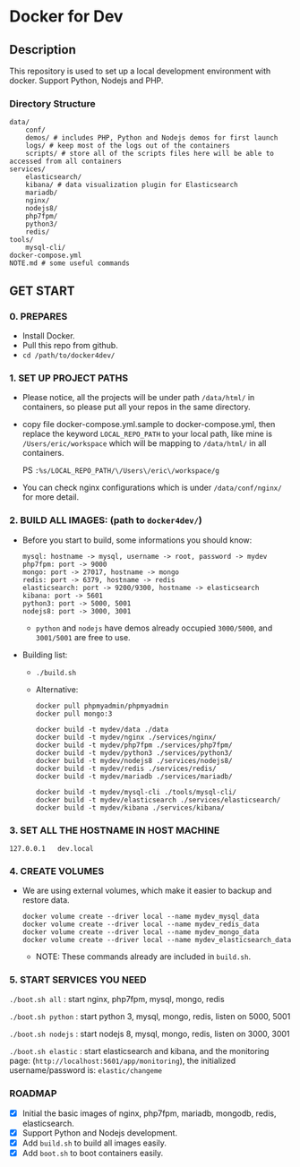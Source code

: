 Docker for Dev
==============

## Description

This repository is used to set up a local development environment with docker. Support Python, Nodejs and PHP.

### Directory Structure

  ```
  data/
      conf/
      demos/ # includes PHP, Python and Nodejs demos for first launch
      logs/ # keep most of the logs out of the containers
      scripts/ # store all of the scripts files here will be able to accessed from all containers
  services/
      elasticsearch/
      kibana/ # data visualization plugin for Elasticsearch
      mariadb/
      nginx/
      nodejs8/
      php7fpm/
      python3/
      redis/
  tools/
      mysql-cli/
  docker-compose.yml
  NOTE.md # some useful commands
  ```

## GET START

### 0. PREPARES

* Install Docker.
* Pull this repo from github.
* `cd /path/to/docker4dev/`

### 1. SET UP PROJECT PATHS

* Please notice, all the projects will be under path `/data/html/` in containers, so please put all your repos in the same directory.
* copy file docker-compose.yml.sample to docker-compose.yml, then replace the keyword `LOCAL_REPO_PATH` to your local path, like mine is `/Users/eric/workspace` which will be mapping to `/data/html/` in all containers.

    PS `:%s/LOCAL_REPO_PATH/\/Users\/eric\/workspace/g`

* You can check nginx configurations which is under `/data/conf/nginx/` for more detail.

### 2. BUILD ALL IMAGES: (path to `docker4dev/`)

* Before you start to build, some informations you should know:

    ```
    mysql: hostname -> mysql, username -> root, password -> mydev
    php7fpm: port -> 9000
    mongo: port -> 27017, hostname -> mongo
    redis: port -> 6379, hostname -> redis
    elasticsearch: port -> 9200/9300, hostname -> elasticsearch
    kibana: port -> 5601
    python3: port -> 5000, 5001
    nodejs8: port -> 3000, 3001
    ```

    * `python` and `nodejs` have demos already occupied `3000/5000`, and `3001/5001` are free to use.

* Building list:

    * `./build.sh`
    * Alternative:

        ```
        docker pull phpmyadmin/phpmyadmin
        docker pull mongo:3

        docker build -t mydev/data ./data
        docker build -t mydev/nginx ./services/nginx/
        docker build -t mydev/php7fpm ./services/php7fpm/
        docker build -t mydev/python3 ./services/python3/
        docker build -t mydev/nodejs8 ./services/nodejs8/
        docker build -t mydev/redis ./services/redis/
        docker build -t mydev/mariadb ./services/mariadb/

        docker build -t mydev/mysql-cli ./tools/mysql-cli/
        docker build -t mydev/elasticsearch ./services/elasticsearch/
        docker build -t mydev/kibana ./services/kibana/
        ```

### 3. SET ALL THE HOSTNAME IN HOST MACHINE

```
127.0.0.1   dev.local
```

### 4. CREATE VOLUMES

* We are using external volumes, which make it easier to backup and restore data.

    ```
    docker volume create --driver local --name mydev_mysql_data
    docker volume create --driver local --name mydev_redis_data
    docker volume create --driver local --name mydev_mongo_data
    docker volume create --driver local --name mydev_elasticsearch_data
    ```

    * NOTE: These commands already are included in `build.sh`.

### 5. START SERVICES YOU NEED

`./boot.sh all` : start nginx, php7fpm, mysql, mongo, redis

`./boot.sh python` : start python 3, mysql, mongo, redis, listen on 5000, 5001

`./boot.sh nodejs` : start nodejs 8, mysql, mongo, redis, listen on 3000, 3001

`./boot.sh elastic` : start elasticsearch and kibana, and the monitoring page: (`http://localhost:5601/app/monitoring`), the initialized username/password is: `elastic/changeme`

### ROADMAP

* [x] Initial the basic images of nginx, php7fpm, mariadb, mongodb, redis, elasticsearch.
* [x] Support Python and Nodejs development.
* [x] Add `build.sh` to build all images easily.
* [x] Add `boot.sh` to boot containers easily.
